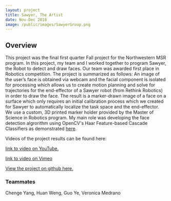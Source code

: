 ```yaml
---
layout: project
title: Sawyer, The Artist
date: Nov-Dec 2018
image: /public/images/SawyerGroup.png
---
```

## Overview
This project was the final first quarter Fall project for the Northwestern MSR program. In this project, my team and I worked together to program Sawyer, the Robot to detect and draw faces. Our team was awarded first place in Robotics competition. The project is summarized as follows: An image of the user’s face is obtained via webcam and the facial component is isolated for processing which allows us to create motion planning and solve for trajectories for the end-effector of a Sawyer robot (from Rethink Robotics) in order to draw the face. The result is a marker-drawn image of a face on a surface which only requires an initial calibration process which we created for Sawyer to automatically localize the task space and the end-effector. We use a custom, 3D printed marker holder provided by the Master of Science in Robotics program. My main role was developing the face detection algrorithm using OpenCV's Haar Feature-based Cascade Classifiers as demonstrated [here](https://github.com/ThePenultimatum/finalProject495/blob/vmed/src/face_detect.py). 

 Videos of the project results can be found here:

[link to video on YouTube.](https://www.youtube.com/watch?v=AccB97JPMUE&feature=youtu.be)

[link to video on Vimeo](https://vimeo.com/306494867)

[View the project on github here.](https://github.com/ThePenultimatum/finalProject495)

### Teammates
Chenge Yang, Huan Weng, Guo Ye, Veronica Medrano
